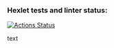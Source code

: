 ### Hexlet tests and linter status:
[![Actions Status](https://github.com/AlexanderKireev/java-project-73/workflows/hexlet-check/badge.svg)](https://github.com/AlexanderKireev/java-project-73/actions)

text